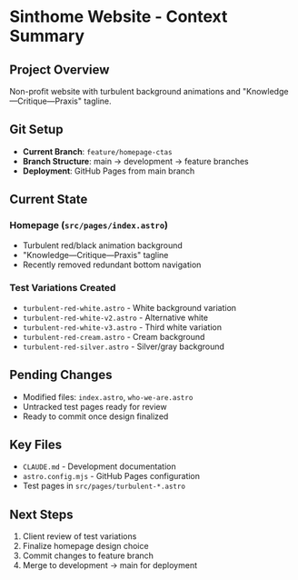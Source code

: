 # Sinthome Website - Context Summary

## Project Overview
Non-profit website with turbulent background animations and "Knowledge—Critique—Praxis" tagline.

## Git Setup
- **Current Branch**: `feature/homepage-ctas`
- **Branch Structure**: main → development → feature branches
- **Deployment**: GitHub Pages from main branch

## Current State
### Homepage (`src/pages/index.astro`)
- Turbulent red/black animation background
- "Knowledge—Critique—Praxis" tagline
- Recently removed redundant bottom navigation

### Test Variations Created
- `turbulent-red-white.astro` - White background variation
- `turbulent-red-white-v2.astro` - Alternative white
- `turbulent-red-white-v3.astro` - Third white variation
- `turbulent-red-cream.astro` - Cream background
- `turbulent-red-silver.astro` - Silver/gray background

## Pending Changes
- Modified files: `index.astro`, `who-we-are.astro`
- Untracked test pages ready for review
- Ready to commit once design finalized

## Key Files
- `CLAUDE.md` - Development documentation
- `astro.config.mjs` - GitHub Pages configuration
- Test pages in `src/pages/turbulent-*.astro`

## Next Steps
1. Client review of test variations
2. Finalize homepage design choice
3. Commit changes to feature branch
4. Merge to development → main for deployment